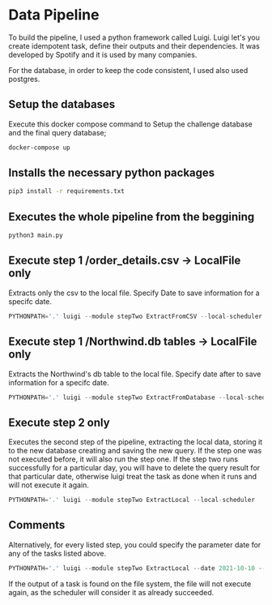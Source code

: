 # Data Pipeline

To build the pipeline, I used a python framework called Luigi. Luigi let's you create idempotent task, define their outputs and their dependencies. It was developed by Spotify and it is used by many companies. 

For the database, in order to keep the code consistent, I used also used postgres.

## Setup the databases

Execute this docker compose command to Setup the challenge database and the final query database;

```bash
docker-compose up
```

## Installs the necessary python packages

```bash
pip3 install -r requirements.txt
```

## Executes the whole pipeline from the beggining 

```bash
python3 main.py
```

## Execute step 1 /order_details.csv -> LocalFile only 

Extracts only the csv to the local file. Specify Date to save information for a specifc date.

```python
PYTHONPATH='.' luigi --module stepTwo ExtractFromCSV --local-scheduler
```

## Execute step 1 /Northwind.db tables -> LocalFile only

Extracts the Northwind's db table to the local file. Specify date after to save information for a specifc date.

```python
PYTHONPATH='.' luigi --module stepTwo ExtractFromDatabase --local-scheduler
```

## Execute step 2 only

Executes the second step of the pipeline, extracting the local data, storing it to the new database creating and saving the new query. If the step one was not executed before, it will also run the step one. If the step two runs successfully for a particular day, you will have to delete the query result for that particular date, otherwise luigi treat the task as done when it runs and will not execute it again.

```python
PYTHONPATH='.' luigi --module stepTwo ExtractLocal --local-scheduler
```


## Comments

Alternatively, for every listed step, you could specify the parameter date for any of the tasks listed above.

```python
PYTHONPATH='.' luigi --module stepTwo ExtractLocal --date 2021-10-10 --local-scheduler
```

If the output of a task is found on the file system, the file will not execute again, as the scheduler will consider it as already succeeded.
